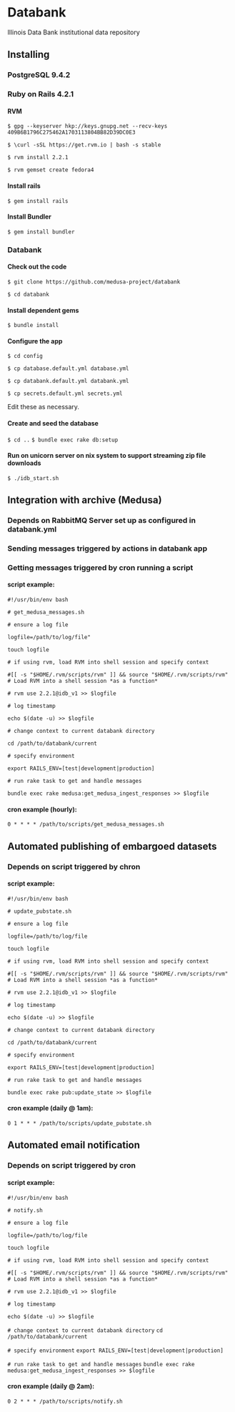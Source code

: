 # Databank
Illinois Data Bank institutional data repository

## Installing

### PostgreSQL 9.4.2

### Ruby on Rails 4.2.1

#### RVM

`$ gpg --keyserver hkp://keys.gnupg.net --recv-keys 409B6B1796C275462A1703113804BB82D39DC0E3`

`$ \curl -sSL https://get.rvm.io | bash -s stable`

`$ rvm install 2.2.1`

`$ rvm gemset create fedora4`

#### Install rails

`$ gem install rails`

#### Install Bundler

`$ gem install bundler`

### Databank

#### Check out the code

`$ git clone https://github.com/medusa-project/databank`

`$ cd databank`

#### Install dependent gems

`$ bundle install`

#### Configure the app

`$ cd config`

`$ cp database.default.yml database.yml`

`$ cp databank.default.yml databank.yml`

`$ cp secrets.default.yml secrets.yml`

Edit these as necessary.

#### Create and seed the database 

`$ cd ..`
`$ bundle exec rake db:setup`


#### Run on unicorn server on nix system to support streaming zip file downloads

`$ ./idb_start.sh`

## Integration with archive (Medusa)
### Depends on RabbitMQ Server set up as configured in databank.yml
### Sending messages triggered by actions in databank app
### Getting messages triggered by cron running a script
#### script example:

`#!/usr/bin/env bash`

`# get_medusa_messages.sh`

`# ensure a log file`

`logfile=/path/to/log/file" `

`touch logfile`

`# if using rvm, load RVM into shell session and specify context`

`#[[ -s "$HOME/.rvm/scripts/rvm" ]] && source "$HOME/.rvm/scripts/rvm" # Load RVM into a shell session *as a function*`

`# rvm use 2.2.1@idb_v1 >> $logfile`

`# log timestamp`

`echo $(date -u) >> $logfile`

`# change context to current databank directory`

`cd /path/to/databank/current`

`# specify environment`

`export RAILS_ENV=[test|development|production]`

`# run rake task to get and handle messages`

`bundle exec rake medusa:get_medusa_ingest_responses >> $logfile`

#### cron example (hourly):
`0 * * * * /path/to/scripts/get_medusa_messages.sh`

## Automated publishing of embargoed datasets 
### Depends on script triggered by chron 

#### script example:

`#!/usr/bin/env bash`

`# update_pubstate.sh`

`# ensure a log file`

`logfile=/path/to/log/file`

`touch logfile`

`# if using rvm, load RVM into shell session and specify context`

`#[[ -s "$HOME/.rvm/scripts/rvm" ]] && source "$HOME/.rvm/scripts/rvm" # Load RVM into a shell session *as a function*`

`# rvm use 2.2.1@idb_v1 >> $logfile`

`# log timestamp`

`echo $(date -u) >> $logfile`

`# change context to current databank directory`

`cd /path/to/databank/current`

`# specify environment`

`export RAILS_ENV=[test|development|production]`

`# run rake task to get and handle messages`

`bundle exec rake pub:update_state >> $logfile`

#### cron example (daily @ 1am):
`0 1 * * * /path/to/scripts/update_pubstate.sh`


## Automated email notification
### Depends on script triggered by cron

#### script example:

`#!/usr/bin/env bash`

`# notify.sh`

`# ensure a log file`

`logfile=/path/to/log/file`

`touch logfile`

`# if using rvm, load RVM into shell session and specify context`

`#[[ -s "$HOME/.rvm/scripts/rvm" ]] && source "$HOME/.rvm/scripts/rvm" # Load RVM into a shell session *as a function*`

`# rvm use 2.2.1@idb_v1 >> $logfile`

`# log timestamp`

`echo $(date -u) >> $logfile`

`# change context to current databank directory`
`cd /path/to/databank/current`

`# specify environment`
`export RAILS_ENV=[test|development|production]`

`# run rake task to get and handle messages`
`bundle exec rake medusa:get_medusa_ingest_responses >> $logfile`

#### cron example (daily @ 2am):
`0 2 * * * /path/to/scripts/notify.sh`





